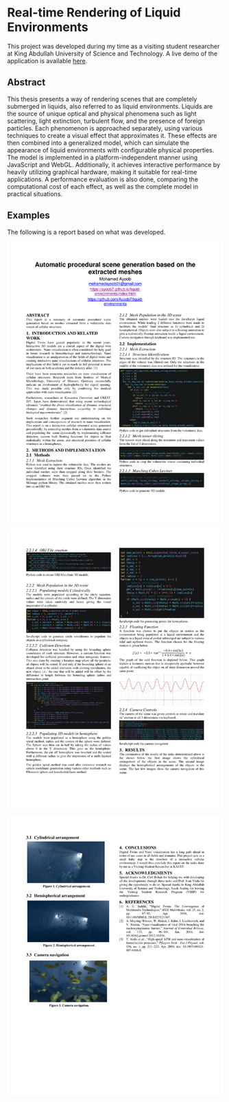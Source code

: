 # Real-time Rendering of Liquid Environments

This project was developed during my time as a visiting student researcher at King Abdullah University of Science and Technology. A live demo of the application is available [here](https://ayoob7.github.io/liquid-environments/).

## Abstract 

This thesis presents a way of rendering scenes that are completely submerged in liquids, also referred to as liquid environments.
Liquids are the source of unique optical and physical phenomena such as light scattering, light extinction, turbulent flow, and the presence of foreign particles.
Each phenomenon is approached separately, using various techniques to create a visual effect that approximates it.
These effects are then combined into a generalized model, which can simulate the appearance of liquid environments with configurable physical properties.
The model is implemented in a platform-independent manner using JavaScript and WebGL.
Additionally, it achieves interactive performance by heavily utilizing graphical hardware, making it suitable for real-time applications.
A performance evaluation is also done, comparing the computational cost of each effect, as well as the complete model in practical situations.

## Examples

The following is a report based on what was developed.

![Clear water example](examples/Final_report_2020_KAUST-1.png "page-1")

![Dirty water example](examples/Final_report_2020_KAUST-2.png "page-2")

![Snow example](examples/Final_report_2020_KAUST-3.png "page-3")
